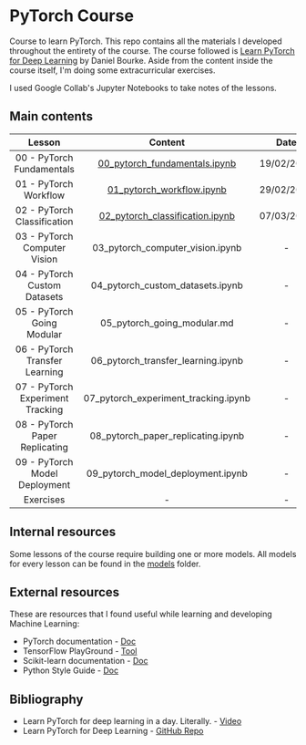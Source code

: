 # PyTorch Course

Course to learn PyTorch. This repo contains all the materials I developed throughout the entirety of the course. The course followed is [Learn PyTorch for Deep Learning](https://dbourke.link/pt-github) by Daniel Bourke. Aside from the content inside the course itself, I'm doing some extracurricular exercises.

I used Google Collab's Jupyter Notebooks to take notes of the lessons.

## Main contents

| **Lesson** | **Content** | **Date** |
|:---:|:---:|:---:|
| 00 - PyTorch Fundamentals | [00_pytorch_fundamentals.ipynb](00_pytorch_fundamentals.ipynb) | 19/02/2024 |
| 01 - PyTorch Workflow | [01_pytorch_workflow.ipynb](01_pytorch_workflow.ipynb) | 29/02/2024 |
| 02 - PyTorch Classification | [02_pytorch_classification.ipynb](02_pytorch_classification.ipynb) | 07/03/2024 |
| 03 - PyTorch Computer Vision | 03_pytorch_computer_vision.ipynb | - |
| 04 - PyTorch Custom Datasets | 04_pytorch_custom_datasets.ipynb | - |
| 05 - PyTorch Going Modular | 05_pytorch_going_modular.md | - |
| 06 - PyTorch Transfer Learning | 06_pytorch_transfer_learning.ipynb | - |
| 07 - PyTorch Experiment Tracking | 07_pytorch_experiment_tracking.ipynb | - |
| 08 - PyTorch Paper Replicating | 08_pytorch_paper_replicating.ipynb | - |
| 09 - PyTorch Model Deployment | 09_pytorch_model_deployment.ipynb | - |
| Exercises | - | - |

## Internal resources

Some lessons of the course require building one or more models. All models for every lesson can be found in the [models](/models) folder.

## External resources

These are resources that I found useful while learning and developing Machine Learning:

* PyTorch documentation - [Doc](https://pytorch.org/docs/stable/index.html)
* TensorFlow PlayGround - [Tool](https://playground.tensorflow.org)
* Scikit-learn documentation - [Doc](https://scikit-learn.org/stable/modules/classes.html)
* Python Style Guide - [Doc](https://google.github.io/styleguide/pyguide.html)

## Bibliography

* Learn PyTorch for deep learning in a day. Literally. - [Video](https://youtu.be/Z_ikDlimN6A?si=WJUGxuvC1x8JhgwV)
* Learn PyTorch for Deep Learning - [GitHub Repo](https://dbourke.link/pt-github)
